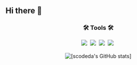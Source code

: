 ## Hi there 👋

<!--
**scodeda/scodeda** is a ✨ _special_ ✨ repository because its `README.md` (this file) appears on your GitHub profile.

Here are some ideas to get you started:

- 🔭 I’m currently working on ...
- 🌱 I’m currently learning ...
- 👯 I’m looking to collaborate on ...
- 🤔 I’m looking for help with ...
- 💬 Ask me about ...
- 📫 How to reach me: ...
- 😄 Pronouns: ...
- ⚡ Fun fact: ...
-->
<h3 align="center">🛠 Tools 🛠</h3>
<div align="center">
  <img src="https://img.shields.io/badge/java-20232a.svg?style=for-the-badge&logo=java&logoColor=61DAFB" />&nbsp
  <img src="https://img.shields.io/badge/javascript-004088?style=for-the-badge&logo=javascript&logoColor=61DAFB" />&nbsp
  <img src="https://img.shields.io/badge/node.js-ECD53F?style=for-the-badge&logo=Node.js&logoColor=5FA04E" />&nbsp
  <img src="https://img.shields.io/badge/spring-FFFFFF?style=for-the-badge&logo=spring&logoColor=6DB33F" />&nbsp
</div>
<br>
<div align="center">
  <img src="https://github-readme-stats.vercel.app/api?username=scodeda&show_icons=true&theme=radical" alt="[scodeda's GitHub stats]" />
</div>


